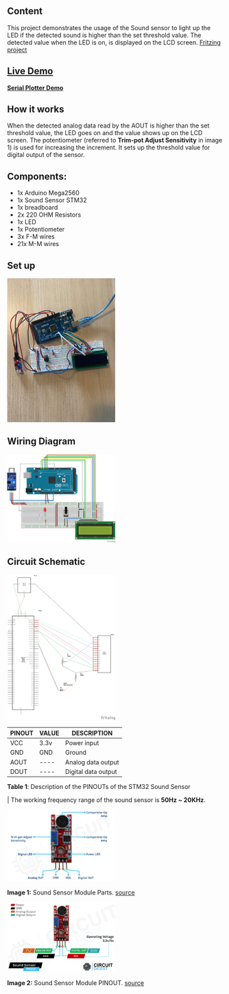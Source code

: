 ## Content
This project demonstrates the usage of the Sound sensor to light up the LED if the detected sound is higher than the set threshold value. The detected value when the LED is on, is displayed on the LCD screen. [Fritzing project](./sound-sensor.fzz)

## [Live Demo](./assets/sound-sensor-video.mp4)


[**Serial Plotter Demo**](./assets/sound-sensor-serial-plotter.mp4)


## How it works
When the detected analog data read by the AOUT is higher than the set threshold value, the LED goes on and the value shows up on the LCD screen. 
The potentiometer (referred to **Trim-pot Adjust Sensitivity** in image 1) is used for increasing the increment. It sets up the threshold value for digital output of the sensor. 

## Components:
- 1x Arduino Mega2560
- 1x Sound Sensor STM32
- 1x breadboard
- 2x 220 OHM Resistors
- 1x LED
- 1x Potentiometer
- 3x F-M wires
- 21x M-M wires


## Set up
<img src="./assets/setup.jpg" width="50%" hight="50%"> 

## Wiring Diagram
<img src="./assets/sound-sensor_bb.png" width="50%" hight="50%">

## Circuit Schematic
<img src="./assets/sound-sensor_schem.png" width="50%" hight="50%">


</br>

| PINOUT | VALUE |     DESCRIPTION     |
|--------|-------|---------------------| 
| VCC    | 3.3v  |     Power input     |
| GND    |  GND  |       Ground        |
| AOUT   | ----  | Analog data output  |
| DOUT   | ----  | Digital data output |

**Table 1**: Description of the PINOUTs of the STM32 Sound Sensor 

| The working frequency range of the sound sensor is **50Hz ~ 20KHz**.


<img src="./assets/Sound-Sensor-Module-Parts.jpg" width="50%" hight="50%"> 

**Image 1:** Sound Sensor Module Parts. [source](https://circuitdigest.com/microcontroller-projects/interfacing-sound-sensor-with-arduino)
</br>

<img src="./assets/Sound-Sensor-Module-Pinout.jpg" width="50%" hight="50%"> 

**Image 2:** Sound Sensor Module PINOUT. [source](https://circuitdigest.com/microcontroller-projects/interfacing-sound-sensor-with-arduino)
</br>